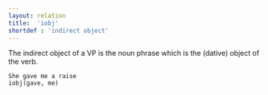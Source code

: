 ```yaml
---
layout: relation
title:  'iobj'
shortdef : 'indirect object'
---
```


The indirect object of a VP is the noun phrase which is the (dative)
object of the verb.

~~~ sdparse
She gave me a raise
iobj(gave, me)
~~~
